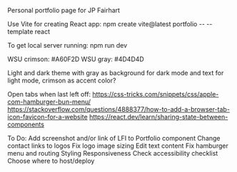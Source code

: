 Personal portfolio page for JP Fairhart

Use Vite for creating React app:
npm create vite@latest portfolio -- --template react

To get local server running:
npm run dev


WSU crimson: #A60F2D
WSU gray: #4D4D4D

Light and dark theme with gray as background for dark mode and text for light mode, crimson as accent color?

Open tabs when last left off:
https://css-tricks.com/snippets/css/apple-com-hamburger-bun-menu/
https://stackoverflow.com/questions/4888377/how-to-add-a-browser-tab-icon-favicon-for-a-website
https://react.dev/learn/sharing-state-between-components

To Do:
Add screenshot and/or link of LFI to Portfolio component
Change contact links to logos
Fix logo image sizing
Edit text content
Fix hamburger menu and routing
Styling
Responsiveness
Check accessibility checklist
Choose where to host/deploy